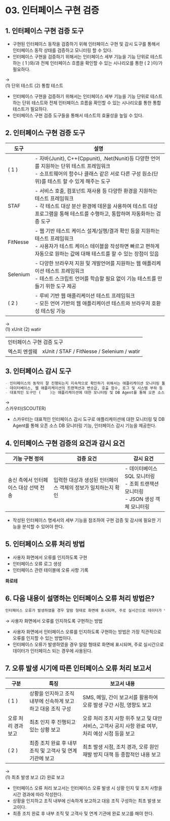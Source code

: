 # 03. 인터페이스 구현 검증

## 1. 인터페이스 구현 검증 도구
- 구현된 인터페이스 동작을 검증하기 위해 인터페이스 구현 및 감시 도구를 통해서 인터페이스 동작 상태를 검증하고 모니터링 할 수 있다.
- 인터페이스 구현을 검증하기 위해서는 인터페이스 세부 기능을 기능 단위로 테스트하는 (   1   )와/과 전체 인터페이스 흐름을 확인할 수 있는 시나리오를 통한 (   2   )이/가 필요하다.

→<br>
(1) 단위 테스트
(2) 통합 테스트

- 인터페이스 구현을 검증하기 위해서는 인터페이스 세부 기능을 기능 단위로 테스트하는 단위 테스트와 전체 인터페이스 흐름을 확인할 수 있는 시나리오를 통한 통합 테스트가 필요하다.
- 인터페이스 구현 검증 도구들을 통해서 테스트의 효율성을 높일 수 있다.

## 2. 인터페이스 구현 검증 도구

도구|설명
-|-
(  1  )|- 자바(Junit), C++(Cppunit), .Net(Nunit)등 다양한 언어를 지원하는 단위 테스트 프레임워크<br>- 소프트웨어의 함수나 클래스 같은 서로 다른 구성 원소(단위)를 테스트 할 수 있게 해주는 도구
STAF|- 서비스 호출, 컴포넌트 재사용 등 다양한 환경을 지원하는 테스트 프레임워크<br>- 각 테스트 대상 분산 환경에 데몬을 사용하여 테스트 대상 프로그램을 통해 테스트를 수행하고, 통합하며 자동화하는 검증 도구
FitNesse|- 웹 기반 테스트 케이스 설계/실행/결과 확인 등을 지원하는 테스트 프레임워크<br>- 사용자가 테스트 케이스 테이블을 작성하면 빠르고 편하게 자동으로 원하는 값에 대해 테스트를 할 수 있는 장점이 있음
Selenium|- 다양한 브라우저 지원 및 개발언어를 지원하는 웹 애플리케이션 테스트 프레임워크<br>- 테스트 스크립트 언어를 학습할 필요 없이 기능 테스트를 만들기 위한 도구 제공
(  2  )|- 루비 기반 웹 애플리케이션 테스트 프레임워크<br>- 모든 언어 기반의 웹 애플리케이션 테스트와 브라우저 호환성 테스팅 가능

→<br>
(1) xUnit
(2) watir

<table>
    <tr>
        <td colspan=2>인터페이스 구현 검증 도구</td>
    </tr>
    <tr>
        <td>엑스피 엔셀웨</td>
        <td>xUnit / STAF / FitNesse / Selenium / watir</td>
    </tr>
</table>

## 3. 인터페이스 감시 도구
~~~markdown
- 인터페이스의 동작이 잘 진행되는지 지속적으로 확인하기 위해서는 애플리케이션 모니터링 툴(APM)을 사용하여 동작 상태를 감시할 수 있다.
- 데이터베이스, 웹 애플리케이션의 트랜잭션과 변숫값, 호출 함수, 로그 및 시스템 부하 등 종합적인 정보를 조과하고, 커넥션 풀 등 지속적인 모니터링이 필요한 자원을 효과적으로 관리할 수 있다.
- 대표적인 도구인 (    )는 애플리케이션에 대한 모니터링 및 DB Agent를 통해 오픈 소스 DB 모니터링 기능, 인터페이스 감시 기능을 제공한다.
~~~

→ <br>
스카우터(SCOUTER)

- 스카우터는 대표적인 인터페이스 감시 도구로 애플리케이션에 대한 모니터링 및 DB Agent를 통해 오픈 소스 DB 모니터링 기능, 인터페이스 감시 기능을 제공한다.

## 4. 인터페이스 구현 검증의 요건과 감시 요건

기능 구현 정의|검증 요건|감시 요건
-|-|-
송신 측에서 인터페이스 대상 선택 전송|입력한 대상과 생성된 인터페이스 객체의 정보가 일치하는지 확인|- 데이터베이스 SQL 모니터링<br>- 조회 트랜잭션 모니터링<br>- JSON 생성 객체 모니터링

- 작성된 인터페이스 명세서의 세부 기능을 참조하여 구현 검증 및 감시에 필요한 기능을 분석할 수 있어야 한다.

## 5. 인터페이스 오류 처리 방법
- 사용자 화면에서 오류를 인지하도록 구현
- 인터페이스 오류 로그 생성
- 인터페이스 관련 테이블에 오류 사항 기록

**화로테**

## 6. 다음 내용이 설명하는 인터페이스 오류 처리 방법은?
~~~markdown
인터페이스 오류가 발생하였을 경우 알람 형태로 화면에 표시되며, 주로 실시간으로 데이터가 인터페이스 되는 경우에 사용되는 방법이다.
~~~

→ 사용자 화면에서 오류를 인지하도록 구현하는 방법

- 사용자 화면에서 인터페이스 오류를 인지하도록 구현하는 방법은 가장 직관적으로 오류를 인지할 수 있는 방법이다.
- 인터페이스 오류가 발생하였을 경우 알람 형태로 화면에 표시되며, 주로 실시간으로 데이터가 인터페이스 되는 경우에 사용된다.

## 7. 오류 발생 시기에 따른 인터페이스 오류 처리 보고서

구분|특징|보고서 내용
-|-|-
(  1  )|상황을 인지하고 조직 내부에 신속하게 보고하고 대응 조직 구성|SMS, 메일, 간이 보고서를 활용하여 오류 발생 구간 시점, 영향도 보고
오류 처리 경과보고|최초 인지 후 진행되고 있는 상황 보고|오류 처리 조치 사항 위주 보고 및 대안 서비스, 고객사 공지 사항 완료 여부, 처리 예상 시점 등을 보고
(  2  )|최종 조치 완료 후 내부 조직 및 고객사 및 연계 기관에 보고|최초 발생 시점, 조치 경과, 오류 원인 재발 방지 대책 등 종합적인 내용 보고

→<br>
(1) 최초 발생 보고
(2) 완료 보고

- 인터페이스 오류 처리 보고서는 인터페이스 오류 발생 시 상황 인지 및 조치 사항을 시간 경과에 따라 작성한다.
- 상황을 인지하고 조직 내부에 신속하게 보고하고 대응 조직 구성하는 최초 발생 보고이다.
- 최종 조치 완료 후 내부 조직 및 고객사 및 연계 기관에 완료 보고를 해야 한다.